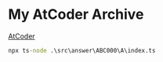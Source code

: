 # My AtCoder Archive

[AtCoder](https://atcoder.jp)

```bat
npx ts-node .\src\answer\ABC000\A\index.ts
```
